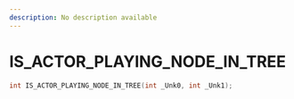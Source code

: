```yaml
---
description: No description available 
---
```


# IS_ACTOR_PLAYING_NODE_IN_TREE

```cpp
int IS_ACTOR_PLAYING_NODE_IN_TREE(int _Unk0, int _Unk1);
```